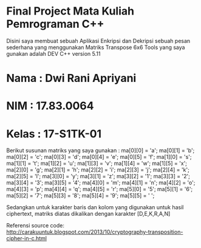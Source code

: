# Final Project Mata Kuliah Pemrograman C++

Disini saya membuat sebuah Aplikasi Enkripsi dan Dekripsi sebuah pesan sederhana yang menggunakan Matriks Transpose 6x6
Tools yang saya gunakan adalah DEV C++ version 5.11
# Nama  : Dwi Rani Apriyani
# NIM   : 17.83.0064
# Kelas : 17-S1TK-01

Berikut susunan matriks yang saya gunakan :
ma[0][0] = 'a'; ma[0][1] = 'b'; ma[0][2] = 'c'; ma[0][3] = 'd'; ma[0][4] = 'e'; ma[0][5] = 'f';
ma[1][0] = 's'; ma[1][1] = 't'; ma[1][2] = 'u'; ma[1][3] = 'v'; ma[1][4] = 'w'; ma[1][5] = 'x';
ma[2][0] = 'g'; ma[2][1] = 'h'; ma[2][2] = 'i'; ma[2][3] = 'j'; ma[2][4] = 'k'; ma[2][5] = 'l';
ma[3][0] = 'y'; ma[3][1] = 'z'; ma[3][2] = '1'; ma[3][3] = '2'; ma[3][4] = '3'; ma[3][5] = '4';
ma[4][0] = 'm'; ma[4][1] = 'n'; ma[4][2] = 'o'; ma[4][3] = 'p'; ma[4][4] = 'q'; ma[4][5] = 'r';
ma[5][0] = '5'; ma[5][1] = '6'; ma[5][2] = '7'; ma[5][3] = '8'; ma[5][4] = '9'; ma[5][5] = ' ';

Sedangkan untuk karakter baris dan kolom yang digunakan untuk hasil ciphertext, matriks diatas dikalikan dengan karakter [D,E,K,R,A,N]

Referensi source code: http://carakuuntuk.blogspot.com/2013/10/cryptography-transposition-cipher-in-c.html

